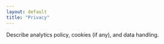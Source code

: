 ```yaml
---
layout: default
title: "Privacy"
---
```


Describe analytics policy, cookies (if any), and data handling.
